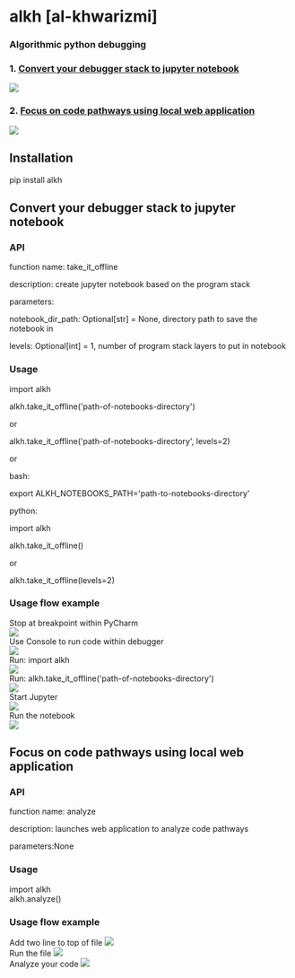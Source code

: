 # alkh [al-khwarizmi]
### Algorithmic python debugging
### 1. [Convert your debugger stack to jupyter notebook](#convert-your-debugger-stack-to-jupyter-notebook)
![](https://github.com/erez-aharonov/alkh/blob/main/readme_files/take-it-offline-5.png?raw=true)
### 2. [Focus on code pathways using local web application](#focus-on-code-pathways-using-local-web-application)
![](https://github.com/erez-aharonov/alkh/blob/main/readme_files/analyze-2.png?raw=true)


## Installation
pip install alkh

## Convert your debugger stack to jupyter notebook

### API

function name: take_it_offline

description: create jupyter notebook based on the program stack 

parameters:

notebook_dir_path: Optional[str] = None, directory path to save the notebook in

levels: Optional[int] = 1, number of program stack layers to put in notebook

### Usage

import alkh

alkh.take_it_offline('path-of-notebooks-directory')

or 

alkh.take_it_offline('path-of-notebooks-directory', levels=2)

or

bash:

export ALKH_NOTEBOOKS_PATH='path-to-notebooks-directory'

python:

import alkh

alkh.take_it_offline()

or 

alkh.take_it_offline(levels=2)

### Usage flow example
Stop at breakpoint within PyCharm  
![](https://github.com/erez-aharonov/alkh/blob/main/readme_files/take-it-offline-0.png?raw=true)  
Use Console to run code within debugger  
![](https://github.com/erez-aharonov/alkh/blob/main/readme_files/take-it-offline-1.png?raw=true)  
Run: import alkh  
![](https://github.com/erez-aharonov/alkh/blob/main/readme_files/take-it-offline-2.png?raw=true)  
Run: alkh.take_it_offline('path-of-notebooks-directory')  
![](https://github.com/erez-aharonov/alkh/blob/main/readme_files/take-it-offline-3.png?raw=true)  
Start Jupyter  
![](https://github.com/erez-aharonov/alkh/blob/main/readme_files/take-it-offline-4.png?raw=true)  
Run the notebook  
![](https://github.com/erez-aharonov/alkh/blob/main/readme_files/take-it-offline-5.png?raw=true)


## Focus on code pathways using local web application

### API

function name: analyze

description: launches web application to analyze code pathways

parameters:None

### Usage

import alkh</br>
alkh.analyze()

### Usage flow example

Add two line to top of file
![](https://github.com/erez-aharonov/alkh/blob/main/readme_files/analyze-0.png?raw=true)  
Run the file
![](https://github.com/erez-aharonov/alkh/blob/main/readme_files/analyze-1.png?raw=true)  
Analyze your code
![](https://github.com/erez-aharonov/alkh/blob/main/readme_files/analyze-2.png?raw=true)

